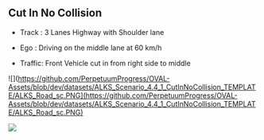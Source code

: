 ## Cut In No Collision

- Track : 3 Lanes Highway with Shoulder lane

- Ego : Driving on the middle lane at 60 km/h

- Traffic: Front Vehicle cut in from right side to middle 

![](https://github.com/PerpetuumProgress/OVAL-Assets/blob/dev/datasets/ALKS_Scenario_4.4_1_CutInNoCollision_TEMPLATE/ALKS_Road_sc.PNG](https://github.com/PerpetuumProgress/OVAL-Assets/blob/dev/datasets/ALKS_Scenario_4.4_1_CutInNoCollision_TEMPLATE/ALKS_Road_sc.PNG)

![](https://github.com/PerpetuumProgress/OVAL-Assets/blob/dev/datasets/ALKS_Scenario_4.4_1_CutInNoCollision_TEMPLATE/ALKS_Scenario_4.4_1_CutInNoCollision_TEMPLATE_gif.gif)
